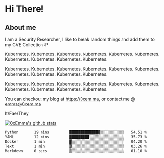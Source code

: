# Hi There!

## About me
I am a Security Researcher, I like to break random things and add them to my CVE Collection :P 

Kubernetes. Kubernetes. Kubernetes. Kubernetes. Kubernetes. Kubernetes. Kubernetes. Kubernetes. Kubernetes. Kubernetes.

Kubernetes. Kubernetes. Kubernetes. Kubernetes. Kubernetes. Kubernetes. Kubernetes. Kubernetes. Kubernetes. Kubernetes.

Kubernetes. Kubernetes. Kubernetes. Kubernetes. Kubernetes. Kubernetes. Kubernetes. Kubernetes. Kubernetes. Kubernetes.

You can checkout my blog at https://0xem.ma, or contact me @ [emma@0xem.ma](mailto:emma@0xem.ma)

It/Fae/They

[![0xEmma's github stats](https://github-readme-stats.vercel.app/api?username=0xEmma&count_private=true&show_icons=true&theme=gruvbox)](https://github.com/0xEmma)
<!--START_SECTION:waka-->

```txt
Python       19 mins         █████████████▓░░░░░░░░░░░   54.51 %
YAML         12 mins         █████████░░░░░░░░░░░░░░░░   35.73 %
Docker       1 min           █░░░░░░░░░░░░░░░░░░░░░░░░   04.20 %
Text         1 min           ▓░░░░░░░░░░░░░░░░░░░░░░░░   03.26 %
Markdown     0 secs          ▒░░░░░░░░░░░░░░░░░░░░░░░░   01.10 %
```

<!--END_SECTION:waka-->

